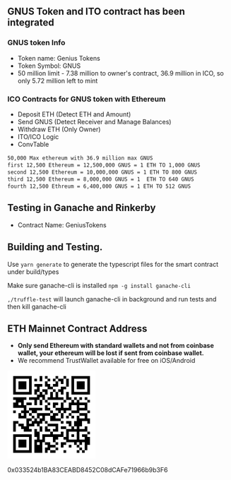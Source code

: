 ## GNUS Token and ITO contract has been integrated
### GNUS token Info
- Token name: Genius Tokens
- Token Symbol: GNUS
- 50 million limit - 7.38 million to owner's contract, 36.9 million in ICO, so only 5.72 million left to mint
### ICO Contracts for GNUS token with Ethereum
- Deposit ETH (Detect ETH and Amount)
- Send GNUS (Detect Receiver and Manage Balances)
- Withdraw ETH (Only Owner)
- ITO/ICO Logic
- ConvTable
```
50,000 Max ethereum with 36.9 million max GNUS
first 12,500 Ethereum = 12,500,000 GNUS = 1 ETH TO 1,000 GNUS
second 12,500 Ethereum = 10,000,000 GNUS = 1 ETH TO 800 GNUS
third 12,500 Ethereum = 8,000,000 GNUS = 1  ETH TO 640 GNUS
fourth 12,500 Ethreum = 6,400,000 GNUS = 1 ETH TO 512 GNUS
```
## Testing in Ganache and Rinkerby
- Contract Name: GeniusTokens

## Building and Testing.
Use `yarn generate` to generate the typescript files for the smart contract under build/types

Make sure ganache-cli is installed `npm -g install ganache-cli`

`,/truffle-test` will launch ganache-cli in background and run tests and then kill ganache-cli

## ETH Mainnet Contract Address

* **Only send Ethereum with standard wallets and not from coinbase wallet, your ethereum will be lost if sent from coinbase wallet.**
* We recommend TrustWallet available for free on iOS/Android

![0x033524b1BA83CEABD8452C08dCAFe71966b9b3F6](images/GNUS-Token-QR-Code.png)

0x033524b1BA83CEABD8452C08dCAFe71966b9b3F6
